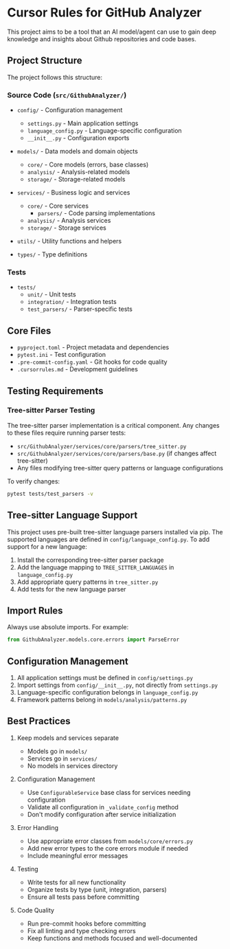 # Cursor Rules for GitHub Analyzer

This project aims to be a tool that an AI model/agent can use to gain deep knowledge and insights about Github repositories and code bases.

## Project Structure

The project follows this structure:

### Source Code (`src/GithubAnalyzer/`)

- `config/`     - Configuration management
  - `settings.py` - Main application settings
  - `language_config.py` - Language-specific configuration
  - `__init__.py` - Configuration exports

- `models/`     - Data models and domain objects
  - `core/` - Core models (errors, base classes)
  - `analysis/` - Analysis-related models
  - `storage/` - Storage-related models

- `services/`   - Business logic and services
  - `core/` - Core services
    - `parsers/` - Code parsing implementations
  - `analysis/` - Analysis services
  - `storage/` - Storage services

- `utils/`      - Utility functions and helpers
- `types/`      - Type definitions

### Tests

- `tests/`
  - `unit/`           - Unit tests
  - `integration/`    - Integration tests
  - `test_parsers/`   - Parser-specific tests

## Core Files

- `pyproject.toml`         - Project metadata and dependencies
- `pytest.ini`            - Test configuration
- `.pre-commit-config.yaml` - Git hooks for code quality
- `.cursorrules.md`       - Development guidelines

## Testing Requirements

### Tree-sitter Parser Testing

The tree-sitter parser implementation is a critical component. Any changes to these files require running parser tests:

- `src/GithubAnalyzer/services/core/parsers/tree_sitter.py`
- `src/GithubAnalyzer/services/core/parsers/base.py` (if changes affect tree-sitter)
- Any files modifying tree-sitter query patterns or language configurations

To verify changes:
```bash
pytest tests/test_parsers -v
```

## Tree-sitter Language Support

This project uses pre-built tree-sitter language parsers installed via pip. The supported languages are defined in `config/language_config.py`. To add support for a new language:

1. Install the corresponding tree-sitter parser package
2. Add the language mapping to `TREE_SITTER_LANGUAGES` in `language_config.py`
3. Add appropriate query patterns in `tree_sitter.py`
4. Add tests for the new language parser

## Import Rules

Always use absolute imports. For example:
```python
from GithubAnalyzer.models.core.errors import ParseError
```

## Configuration Management

1. All application settings must be defined in `config/settings.py`
2. Import settings from `config/__init__.py`, not directly from `settings.py`
3. Language-specific configuration belongs in `language_config.py`
4. Framework patterns belong in `models/analysis/patterns.py`

## Best Practices

1. Keep models and services separate
   - Models go in `models/`
   - Services go in `services/`
   - No models in services directory

2. Configuration Management
   - Use `ConfigurableService` base class for services needing configuration
   - Validate all configuration in `_validate_config` method
   - Don't modify configuration after service initialization

3. Error Handling
   - Use appropriate error classes from `models/core/errors.py`
   - Add new error types to the core errors module if needed
   - Include meaningful error messages

4. Testing
   - Write tests for all new functionality
   - Organize tests by type (unit, integration, parsers)
   - Ensure all tests pass before committing

5. Code Quality
   - Run pre-commit hooks before committing
   - Fix all linting and type checking errors
   - Keep functions and methods focused and well-documented
